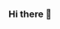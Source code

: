 ### Hi there 👋

<!--
**oune/oune** is a ✨ _special_ ✨ repository because its `README.md` (this file) appears on your GitHub profile.

![oune's github stats](https://github-readme-stats.vercel.app/api?username=oune)
